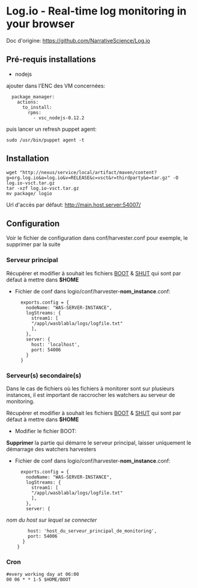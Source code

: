 Log.io - Real-time log monitoring in your browser
=================================================

Doc d'origine: https://github.com/NarrativeScience/Log.io 

## Pré-requis installations

- nodejs

ajouter dans l'ENC des VM concernées: 

      package_manager:
        actions:
          to_install:
            rpms:
              - vsc_nodejs-0.12.2

puis lancer un refresh puppet agent: 

    sudo /usr/bin/puppet agent -t

## Installation

    wget "http://nexus/service/local/artifact/maven/content?g=org.log.io&a=log.io&v=RELEASE&c=vsct&r=thirdparty&e=tar.gz" -O log.io-vsct.tar.gz
    tar -xzf log.io-vsct.tar.gz
    mv package/ logio

Url d'accès par défaut: http://main.host.server:54007/

## Configuration

Voir le fichier de configuration dans conf/harvester.conf pour exemple, le supprimer par la suite


### Serveur principal

Récupérer et modifier à souhait les fichiers [BOOT](http://gitlab.socrate.vsct.fr/dvs_tools/Log.io/raw/master/bin/vsct/BOOT) & [SHUT](http://gitlab.socrate.vsct.fr/dvs_tools/Log.io/raw/master/bin/vsct/SHUT) qui sont par défaut à mettre dans **$HOME**


- Fichier de conf dans logio/conf/harvester-**nom_instance**.conf: 


        exports.config = {
          nodeName: "WAS-SERVER-INSTANCE",
          logStreams: {
            stream1: [
        	"/appl/wasblabla/logs/logfile.txt"
            ],
          },
          server: {
            host: 'localhost',
            port: 54006
          }
        }


### Serveur(s) secondaire(s)

Dans le cas de fichiers où les fichiers à monitorer sont sur plusieurs instances, il est important de raccrocher les watchers au serveur de monitoring.

Récupérer et modifier à souhait les fichiers [BOOT](http://gitlab.socrate.vsct.fr/dvs_tools/Log.io/raw/master/bin/vsct/BOOT) & [SHUT](http://gitlab.socrate.vsct.fr/dvs_tools/Log.io/raw/master/bin/vsct/SHUT) qui sont par défaut à mettre dans **$HOME**

- Modifier le fichier BOOT: 

**Supprimer** la partie qui démarre le serveur principal, laisser uniquement le démarrage des watchers harvesters

- Fichier de conf dans logio/conf/harvester-**nom_instance**.conf: 


        exports.config = {
          nodeName: "WAS-SERVER-INSTANCE",
          logStreams: {
            stream1: [
        	"/appl/wasblabla/logs/logfile.txt"
            ],
          },
          server: {
*nom du host sur lequel se connecter*

            host: 'host_du_serveur_principal_de_monitoring',
            port: 54006
          }
        }


### Cron

    #every working day at 06:00
    00 06 * * 1-5 $HOME/BOOT
